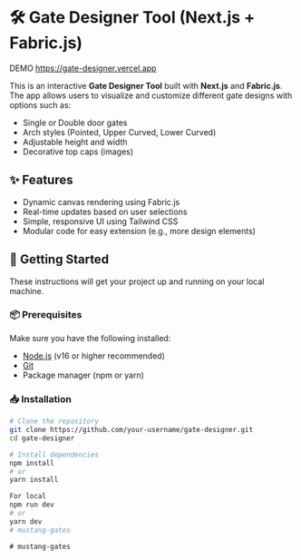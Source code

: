 # 🛠️ Gate Designer Tool (Next.js + Fabric.js)

DEMO
https://gate-designer.vercel.app

This is an interactive **Gate Designer Tool** built with **Next.js** and **Fabric.js**. The app allows users to visualize and customize different gate designs with options such as:

- Single or Double door gates
- Arch styles (Pointed, Upper Curved, Lower Curved)
- Adjustable height and width
- Decorative top caps (images)

## ✨ Features

- Dynamic canvas rendering using Fabric.js
- Real-time updates based on user selections
- Simple, responsive UI using Tailwind CSS
- Modular code for easy extension (e.g., more design elements)

## 🚀 Getting Started

These instructions will get your project up and running on your local machine.

### 📦 Prerequisites

Make sure you have the following installed:

- [Node.js](https://nodejs.org/en/) (v16 or higher recommended)
- [Git](https://git-scm.com/)
- Package manager (npm or yarn)

### 📥 Installation

```bash
# Clone the repository
git clone https://github.com/your-username/gate-designer.git
cd gate-designer

# Install dependencies
npm install
# or
yarn install

For local
npm run dev
# or
yarn dev
#   m u s t a n g - g a t e s  
 #   m u s t a n g - g a t e s  
 